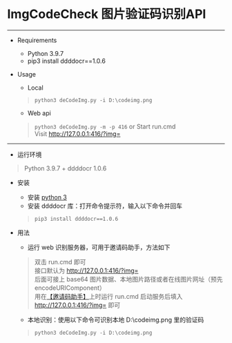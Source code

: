 ImgCodeCheck 图片验证码识别API
==========================

---
+ Requirements
  - Python 3.9.7
  - pip3 install ddddocr==1.0.6

+ Usage
  - Local
  > `python3 deCodeImg.py -i D:\codeimg.png`

  - Web api
  > `python3 deCodeImg.py -m -p 416` or Start run.cmd <br>
  > Visit http://127.0.0.1:416/?img=
  
---
+ 运行环境
> Python 3.9.7 + ddddocr 1.0.6

+ 安装
  - 安装 [python 3](https://www.python.org/downloads/)
  - 安装 ddddocr 库：打开命令提示符，输入以下命令并回车
  > `pip3 install ddddocr==1.0.6`
+ 用法
  - 运行 web 识别服务器，可用于邀请码助手，方法如下
  > 双击 run.cmd 即可<br>
  > 接口默认为 http://127.0.0.1:416/?img= <br>后面可接上 base64 图片数据、本地图片路径或者在线图片网址（预先 encodeURIComponent）<br>
用在[【邀请码助手】](https://chrome.google.com/webstore/detail/register-invitation-code/ndmlflmkmohjoechiepcpflbljadmemp)上时运行 run.cmd 启动服务后填入 http://127.0.0.1:416/?img= 即可

  - 本地识别：使用以下命令可识别本地 D:\codeimg.png 里的验证码
  > `python3 deCodeImg.py -i D:\codeimg.png`
